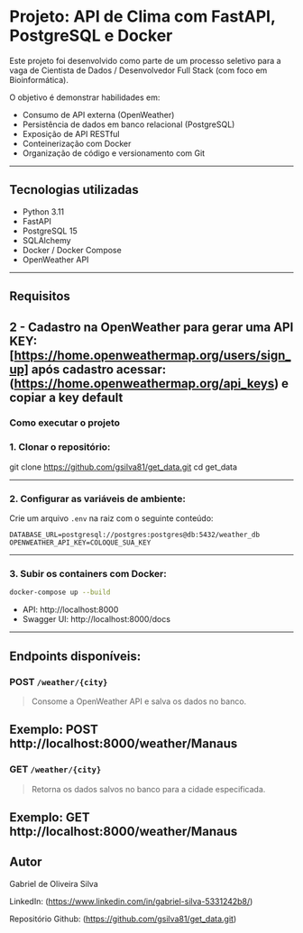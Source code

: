 # Projeto: API de Clima com FastAPI, PostgreSQL e Docker

Este projeto foi desenvolvido como parte de um processo seletivo para a vaga de Cientista de Dados / Desenvolvedor Full Stack (com foco em Bioinformática).

O objetivo é demonstrar habilidades em:

- Consumo de API externa (OpenWeather)
- Persistência de dados em banco relacional (PostgreSQL)
- Exposição de API RESTful
- Conteinerização com Docker
- Organização de código e versionamento com Git

---

## Tecnologias utilizadas

- Python 3.11
- FastAPI
- PostgreSQL 15
- SQLAlchemy
- Docker / Docker Compose
- OpenWeather API

---

## Requisitos

2 - Cadastro na OpenWeather para gerar uma API KEY:  
    [https://home.openweathermap.org/users/sign_up]
    após cadastro acessar: (https://home.openweathermap.org/api_keys) e copiar a key default
---

### Como executar o projeto

### 1. Clonar o repositório:

git clone https://github.com/gsilva81/get_data.git
cd get_data

---

### 2. Configurar as variáveis de ambiente:

Crie um arquivo `.env` na raiz com o seguinte conteúdo:

```dotenv
DATABASE_URL=postgresql://postgres:postgres@db:5432/weather_db
OPENWEATHER_API_KEY=COLOQUE_SUA_KEY
```

---

### 3. Subir os containers com Docker:

```bash
docker-compose up --build
```

- API: http://localhost:8000
- Swagger UI: http://localhost:8000/docs

---

## Endpoints disponíveis:

### POST `/weather/{city}`
> Consome a OpenWeather API e salva os dados no banco.

Exemplo:
POST http://localhost:8000/weather/Manaus
---

### GET `/weather/{city}`
> Retorna os dados salvos no banco para a cidade especificada.

Exemplo:
GET http://localhost:8000/weather/Manaus
---

## Autor

Gabriel de Oliveira Silva

LinkedIn: (https://www.linkedin.com/in/gabriel-silva-5331242b8/)

Repositório Github: (https://github.com/gsilva81/get_data.git)
